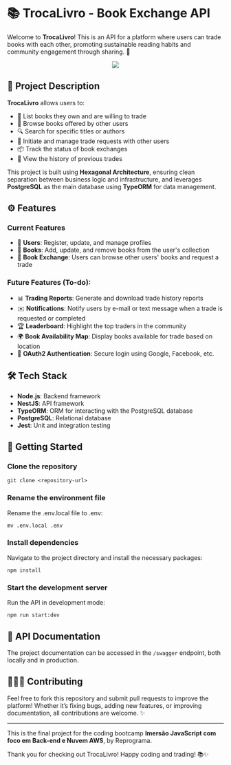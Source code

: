 # 📚 TrocaLivro - Book Exchange API
Welcome to **TrocaLivro**! This is an API for a platform where users can trade books with each other, promoting sustainable reading habits and community engagement through sharing. 🚀
<p align="center">
  <img align="center" src="https://github.com/user-attachments/assets/12c62a7f-bf11-4a97-943b-89cef436b981"/>
</p>


## 📝 Project Description
**TrocaLivro** allows users to:
- 📖 List books they own and are willing to trade
- 🔄 Browse books offered by other users
- 🔍 Search for specific titles or authors
- 💬 Initiate and manage trade requests with other users
- 📦 Track the status of book exchanges
- 📅 View the history of previous trades
  
This project is built using **Hexagonal Architecture**, ensuring clean separation between business logic and infrastructure, and leverages **PostgreSQL** as the main database using **TypeORM** for data management.

## ⚙️ Features
### Current Features
- 👤 **Users**: Register, update, and manage profiles
- 📖 **Books**: Add, update, and remove books from the user's collection
- 🔄 **Book Exchange**: Users can browse other users' books and request a trade
### Future Features (To-do):
- 📊 **Trading Reports**: Generate and download trade history reports
- ✉️ **Notifications**: Notify users by e-mail or text message when a trade is requested or completed
- 🏆 **Leaderboard**: Highlight the top traders in the community
- 🌍 **Book Availability Map**: Display books available for trade based on location
- 🔐 **OAuth2 Authentication**: Secure login using Google, Facebook, etc.

## 🛠️ Tech Stack
- **Node.js**: Backend framework
- **NestJS**: API framework
- **TypeORM**: ORM for interacting with the PostgreSQL database
- **PostgreSQL**: Relational database
- **Jest**: Unit and integration testing

## 🚀 Getting Started
### Clone the repository
```
git clone <repository-url>
```

### Rename the environment file
Rename the .env.local file to .env:
```
mv .env.local .env
```

### Install dependencies
Navigate to the project directory and install the necessary packages:
```
npm install
```

### Start the development server
Run the API in development mode:
```
npm run start:dev
```

## 📜 API Documentation
The project documentation can be accessed in the `/swagger` endpoint, both locally and in production.


## 🧑‍🤝‍🧑 Contributing
Feel free to fork this repository and submit pull requests to improve the platform! Whether it’s fixing bugs, adding new features, or improving documentation, all contributions are welcome. ✨

---
This is the final project for the coding bootcamp **Imersão JavaScript com foco em Back-end e Nuvem AWS**, by Reprograma.

Thank you for checking out TrocaLivro! Happy coding and trading! 📚✨
